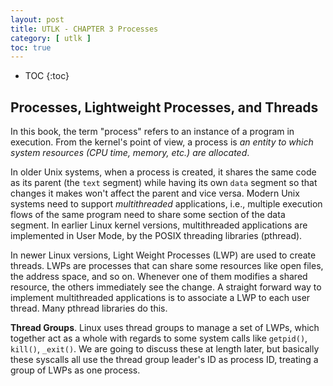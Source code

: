 ```yaml
---
layout: post
title: UTLK - CHAPTER 3 Processes
category: [ utlk ]
toc: true
---
```


* TOC
{:toc}

## Processes, Lightweight Processes, and Threads

In this book, the term "process" refers to an instance of a program in
execution. From the kernel's point of view, a process is _an entity to which
system resources (CPU time, memory, etc.) are allocated_.

In older Unix systems, when a process is created, it shares the same code as its
parent (the `text` segment) while having its own `data` segment so that changes
it makes won't affect the parent and vice versa. Modern Unix systems need to
support _multithreaded_ applications, i.e., multiple execution flows of the same
program need to share some section of the data segment. In earlier Linux kernel
versions, multithreaded applications are implemented in User Mode, by the POSIX
threading libraries (pthread).

In newer Linux versions, Light Weight Processes (LWP) are used to create
threads.  LWPs are processes that can share some resources like open files, the
address space, and so on. Whenever one of them modifies a shared resource, the
others immediately see the change. A straight forward way to implement
multithreaded applications is to associate a LWP to each user thread. Many
pthread libraries do this.

**Thread Groups**. Linux uses thread groups to manage a set of LWPs, which
together act as a whole with regards to some system calls like `getpid()`,
`kill()`, `_exit()`. We are going to discuss these at length later, but
basically these syscalls all use the thread group leader's ID as process ID,
treating a group of LWPs as one process.
